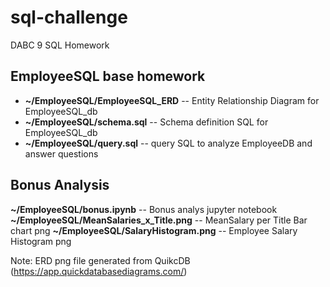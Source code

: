 # sql-challenge
DABC 9 SQL Homework

## EmployeeSQL base homework
* **~/EmployeeSQL/EmployeeSQL_ERD** -- Entity Relationship Diagram for EmployeeSQL_db
* **~/EmployeeSQL/schema.sql**      -- Schema definition SQL for EmployeeSQL_db
* **~/EmployeeSQL/query.sql**       --  query SQL to analyze EmployeeDB and answer questions

## Bonus Analysis
**~/EmployeeSQL/bonus.ipynb**  -- Bonus analys jupyter notebook
**~/EmployeeSQL/MeanSalaries_x_Title.png**	-- MeanSalary per Title Bar chart png
**~/EmployeeSQL/SalaryHistogram.png**  -- Employee Salary Histogram png


Note:  ERD png file generated from QuikcDB (https://app.quickdatabasediagrams.com/)
